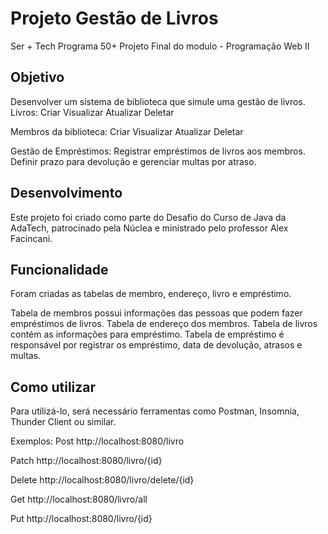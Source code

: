 # Projeto Gestão de Livros

Ser + Tech Programa 50+
Projeto Final do modulo  - Programação Web II

## Objetivo
Desenvolver um sistema de biblioteca que simule uma gestão de livros. 
Livros:
Criar
Visualizar
Atualizar
Deletar

Membros da biblioteca:
Criar
Visualizar
Atualizar
Deletar

Gestão de Empréstimos:
Registrar empréstimos de livros aos membros.
Definir prazo para devolução e gerenciar multas por atraso.


## Desenvolvimento
Este projeto foi criado como parte do Desafio do Curso de Java da AdaTech, patrocinado 
pela Núclea e ministrado pelo professor Alex Facincani.

## Funcionalidade

Foram criadas as tabelas de membro, endereço,  livro e empréstimo.

Tabela de membros possui informações das pessoas que podem fazer empréstimos de livros.
Tabela de endereço dos membros.
Tabela de livros contém as informações para empréstimo.
Tabela de empréstimo é responsável por registrar os empréstimo, data de devolução, atrasos e multas.

## Como utilizar

Para utilizá-lo, será necessário ferramentas como Postman, Insomnia, Thunder Client ou similar.

Exemplos:
Post
http://localhost:8080/livro

Patch
http://localhost:8080/livro/{id}

Delete
http://localhost:8080/livro/delete/{id}

Get
http://localhost:8080/livro/all

Put
http://localhost:8080/livro/{id}

